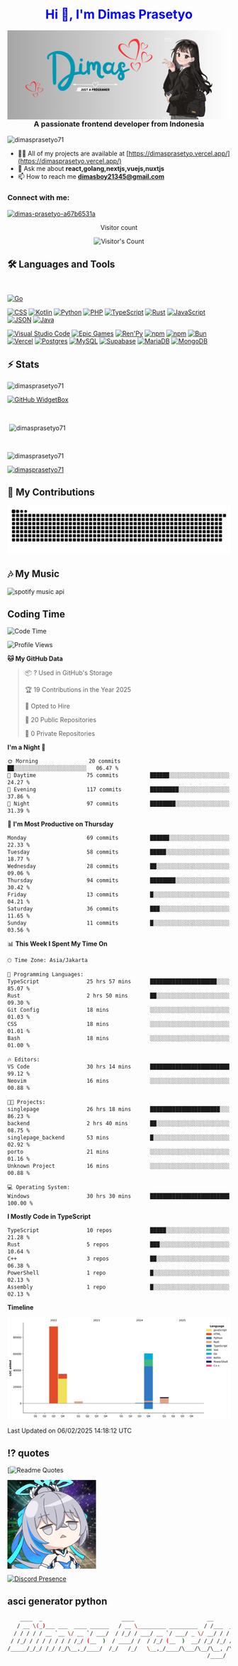 <h1 style="color: blue;" align="center">Hi 👋,  I'm Dimas Prasetyo</h1> 

<img align="right" src="/banner.png" alt="dimasprasetyo71" />
<h3 align="center">A passionate frontend developer from Indonesia</h3>

<p align="left"> <img src="https://komarev.com/ghpvc/?username=dimasprasetyo71&label=Profile%20views&color=0e75b6&style=flat" alt="dimasprasetyo71" /></p>

- 👨‍💻 All of my projects are available at [https://dimasprasetyo.vercel.app/](https://dimasprasetyo.vercel.app/)
- 💬 Ask me about **react,golang,nextjs,vuejs,nuxtjs**
- 📫 How to reach me **dimasboy21345@gmail.com**

<h3 align="left">Connect with me:</h3>
<p align="left">

  <a href="https://linkedin.com/in/dimas-prasetyo-a67b6531a" target="blank"><img align="center" src="https://raw.githubusercontent.com/rahuldkjain/github-profile-readme-generator/master/src/images/icons/Social/linked-in-alt.svg" alt="dimas-prasetyo-a67b6531a" height="30" width="40" /></a>
</p>

<div align="center"> 
  <p>Visitor count</p>
  <img src="https://profile-counter.glitch.me/dimasprasetyo71/count.svg" alt="Visitor's Count" />
</div>

## 🛠️ Languages and Tools

<br>



[![Go](https://img.shields.io/badge/Go-%2300ADD8.svg?&logo=go&logoColor=white)](#)

[![CSS](https://img.shields.io/badge/CSS-1572B6?logo=css3&logoColor=fff)](#)
[![Kotlin](https://img.shields.io/badge/Kotlin-%237F52FF.svg?logo=kotlin&logoColor=white)](#)
[![Python](https://img.shields.io/badge/Python-3776AB?logo=python&logoColor=fff)](#)
[![PHP](https://img.shields.io/badge/php-%23777BB4.svg?&logo=php&logoColor=white)](#)
[![TypeScript](https://img.shields.io/badge/TypeScript-3178C6?logo=typescript&logoColor=fff)](#)
[![Rust](https://img.shields.io/badge/Rust-%23000000.svg?e&logo=rust&logoColor=white)](#)
[![JavaScript](https://img.shields.io/badge/JavaScript-F7DF1E?logo=javascript&logoColor=000)](#)
[![JSON](https://img.shields.io/badge/JSON-000?logo=json&logoColor=fff)](#)
[![Java](https://img.shields.io/badge/Java-%23ED8B00.svg?logo=openjdk&logoColor=white)](#)

[![Visual Studio Code](https://custom-icon-badges.demolab.com/badge/Visual%20Studio%20Code-0078d7.svg?logo=vsc&logoColor=white)](#)
[![Epic Games](https://img.shields.io/badge/Epic%20Games-%23313131.svg?logo=epicgames&logoColor=white)](#)
[![Ren'Py](https://img.shields.io/badge/Ren'Py-FF7F7F?logo=Renpy&logoColor=fff)](#)
[![npm](https://img.shields.io/badge/npm-CB3837?logo=npm&logoColor=fff)](#)
[![npm](https://img.shields.io/badge/npm-CB3837?logo=npm&logoColor=fff)](#)
[![Bun](https://img.shields.io/badge/Bun-000?logo=bun&logoColor=fff)](#)
[![Vercel](https://img.shields.io/badge/Vercel-%23000000.svg?logo=vercel&logoColor=white)](#)
[![Postgres](https://img.shields.io/badge/Postgres-%23316192.svg?logo=postgresql&logoColor=white)](#)
[![MySQL](https://img.shields.io/badge/MySQL-4479A1?logo=mysql&logoColor=fff)](#)
[![Supabase](https://img.shields.io/badge/Supabase-3FCF8E?logo=supabase&logoColor=fff)](#)
[![MariaDB](https://img.shields.io/badge/MariaDB-003545?logo=mariadb&logoColor=white)](#)
[![MongoDB](https://img.shields.io/badge/MongoDB-%234ea94b.svg?logo=mongodb&logoColor=white)](#)


## ⚡️ Stats

<img align="center" src="https://github-readme-streak-stats.herokuapp.com/user=dimasprasetyo71&background=45%2CEBEBEB%2C135DEB&border=EB0000&ring=2580EB&sideLabels=EB2525&fire=04EBD5" alt="dimasprasetyo71" />

[![GitHub WidgetBox](https://github-widgetbox.vercel.app/api/profile?username=dimasprasetyo71&data=followers,repositories,stars,commits&theme=nautilus)](https://github.com/Jurredr/github-widgetbox)

<br>


<p>&nbsp;<img align="center" src="https://bad-apple-github-readme.vercel.app/api?show_bg=1&show_icons=true&locale=id&username=dimasprasetyo71" alt="dimasprasetyo71" /></p>

<br>

<p><img align="center" src="https://github-readme-stats.vercel.app/api/top-langs?username=dimasprasetyo71&show_icons=true&locale=en&layout=compact&theme=radical" alt="dimasprasetyo71" /></p>

<p align="left"> <a href="https://github.com/ryo-ma/github-profile-trophy"><img src="https://github-profile-trophy.vercel.app/?username=dimasprasetyo71" alt="dimasprasetyo71" /></a> </p>

## 🐍 My Contributions

<div align="center">
  <picture>
    <source media="(prefers-color-scheme: dark)" srcset="https://raw.githubusercontent.com/dimasprasetyo71/dimasprasetyo71/output/github-contribution-grid-snake-dark.svg" />
    <source media="(prefers-color-scheme: light)" srcset="https://raw.githubusercontent.com/dimasprasetyo71/dimasprasetyo71/output/github-contribution-grid-snake.svg" />
    <img alt="github-snake" src="https://raw.githubusercontent.com/dimasprasetyo71/dimasprasetyo71/output/github-contribution-grid-snake.svg" />
  </picture>
</div>

## 🎶 My Music

<img align="center" alt="spotify music api" src="https://spotify-github-profile.kittinanx.com/api/view.svg?uid=31dysviqtjlfxwb3o67jca4ykiq4&redirect=true][https://spotify-github-profile.kittinanx.com/api/view.svg?uid=31dysviqtjlfxwb3o67jca4ykiq4&cover_image=true&theme=default&show_offline=true&background_color=121212&interchange=true&bar_color=2ef1ff&bar_color_cover=false)"/>


## Coding Time
<!--START_SECTION:waka-->
![Code Time](http://img.shields.io/badge/Code%20Time-203%20hrs%2031%20mins-blue)

![Profile Views](http://img.shields.io/badge/Profile%20Views-4-blue)

**🐱 My GitHub Data** 

> 📦 ? Used in GitHub's Storage 
 > 
> 🏆 19 Contributions in the Year 2025
 > 
> 💼 Opted to Hire
 > 
> 📜 20 Public Repositories 
 > 
> 🔑 0 Private Repositories 
 > 
**I'm a Night 🦉** 

```text
🌞 Morning                20 commits          ██░░░░░░░░░░░░░░░░░░░░░░░   06.47 % 
🌆 Daytime                75 commits          ██████░░░░░░░░░░░░░░░░░░░   24.27 % 
🌃 Evening                117 commits         █████████░░░░░░░░░░░░░░░░   37.86 % 
🌙 Night                  97 commits          ████████░░░░░░░░░░░░░░░░░   31.39 % 
```
📅 **I'm Most Productive on Thursday** 

```text
Monday                   69 commits          ██████░░░░░░░░░░░░░░░░░░░   22.33 % 
Tuesday                  58 commits          █████░░░░░░░░░░░░░░░░░░░░   18.77 % 
Wednesday                28 commits          ██░░░░░░░░░░░░░░░░░░░░░░░   09.06 % 
Thursday                 94 commits          ████████░░░░░░░░░░░░░░░░░   30.42 % 
Friday                   13 commits          █░░░░░░░░░░░░░░░░░░░░░░░░   04.21 % 
Saturday                 36 commits          ███░░░░░░░░░░░░░░░░░░░░░░   11.65 % 
Sunday                   11 commits          █░░░░░░░░░░░░░░░░░░░░░░░░   03.56 % 
```


📊 **This Week I Spent My Time On** 

```text
🕑︎ Time Zone: Asia/Jakarta

💬 Programming Languages: 
TypeScript               25 hrs 57 mins      █████████████████████░░░░   85.07 % 
Rust                     2 hrs 50 mins       ██░░░░░░░░░░░░░░░░░░░░░░░   09.30 % 
Git Config               18 mins             ░░░░░░░░░░░░░░░░░░░░░░░░░   01.03 % 
CSS                      18 mins             ░░░░░░░░░░░░░░░░░░░░░░░░░   01.01 % 
Bash                     18 mins             ░░░░░░░░░░░░░░░░░░░░░░░░░   01.00 % 

🔥 Editors: 
VS Code                  30 hrs 14 mins      █████████████████████████   99.12 % 
Neovim                   16 mins             ░░░░░░░░░░░░░░░░░░░░░░░░░   00.88 % 

🐱‍💻 Projects: 
singlepage               26 hrs 18 mins      ██████████████████████░░░   86.23 % 
backend                  2 hrs 40 mins       ██░░░░░░░░░░░░░░░░░░░░░░░   08.75 % 
singlepage_backend       53 mins             █░░░░░░░░░░░░░░░░░░░░░░░░   02.92 % 
porto                    21 mins             ░░░░░░░░░░░░░░░░░░░░░░░░░   01.16 % 
Unknown Project          16 mins             ░░░░░░░░░░░░░░░░░░░░░░░░░   00.88 % 

💻 Operating System: 
Windows                  30 hrs 30 mins      █████████████████████████   100.00 % 
```

**I Mostly Code in TypeScript** 

```text
TypeScript               10 repos            █████░░░░░░░░░░░░░░░░░░░░   21.28 % 
Rust                     5 repos             ███░░░░░░░░░░░░░░░░░░░░░░   10.64 % 
C++                      3 repos             ██░░░░░░░░░░░░░░░░░░░░░░░   06.38 % 
PowerShell               1 repo              █░░░░░░░░░░░░░░░░░░░░░░░░   02.13 % 
Assembly                 1 repo              █░░░░░░░░░░░░░░░░░░░░░░░░   02.13 % 
```



**Timeline**

![Lines of Code chart](https://raw.githubusercontent.com/Dimasprasetyo71/Dimasprasetyo71/vercel/assets/bar_graph.png)


 Last Updated on 06/02/2025 14:18:12 UTC
<!--END_SECTION:waka-->


## ⁉️ quotes
[![Readme Quotes](https://quotes-github-readme.vercel.app/api?type=horizontal?theme=catppuccin_mocha?quote=YourQuot)

<img align="center" width="200" height="200" src="/bronya-honkai-impact.gif" alt="dimasprasetyo71" />

[![Discord Presence](https://lanyard.cnrad.dev/api/1177955196140257380)](https://discord.com/users/1177955196140257380)

## asci generator python
```sh
    ____  _                         ____                       __            
   / __ \(_)___ ___  ____ ______   / __ \_________ _________  / /___  ______ 
  / / / / / __ `__ \/ __ `/ ___/  / /_/ / ___/ __ `/ ___/ _ \/ __/ / / / __ \
 / /_/ / / / / / / / /_/ (__  )  / ____/ /  / /_/ (__  )  __/ /_/ /_/ / /_/ /
/_____/_/_/ /_/ /_/\__,_/____/  /_/   /_/   \__,_/____/\___/\__/\__, /\____/ 
                                                               /____/        
```



